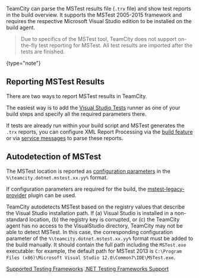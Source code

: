 [//]: # (title: MSTest Support)
[//]: # (auxiliary-id: MSTest Support)

TeamCity can parse the MSTest results file (`.trx` file) and show test reports in the build overview. It supports the MSTest 2005-2015 framework and requires the respective Microsoft Visual Studio edition to be installed on the build agent.

>Due to specifics of the MSTest tool, TeamCity does not support on-the-fly test reporting for MSTest. All test results are imported after the tests are finished.
> 
{type="note"}

## Reporting MSTest Results

There are two ways to report MSTest results in TeamCity.

The easiest way is to add the [Visual Studio Tests](visual-studio-tests.md) runner as one of your build steps and specify all the required parameters there.

If tests are already run within your build script and MSTest generates the `.trx` reports, you can configure XML Report Processing via the [build feature](xml-report-processing.md) or via [service messages](service-messages.md) to parse these reports.

## Autodetection of MSTest

The MSTest location is reported as [configuration parameters](configuring-build-parameters.md) in the `%\teamcity.dotnet.mstest.xx.yy%` format.

If configuration parameters are required for the build, the [mstest-legacy-provider](https://youtrack.jetbrains.com/issue/TW-41845) plugin can be used.

TeamCity autodetects MSTest based on the registry values that describe the Visual Studio installation path. If (a) Visual Studio is installed in a non-standard location, (b) the registry key is corrupted, or (c) the TeamCity agent has no access to the VisualStudio directory, TeamCity may not be able to detect MSTest. In this case, the corresponding configuration parameter of the `%\teamcity.dotnet.mstest.xx.yy%` format must be added to the build manually. It should contain the full path including the `MSTest.exe` executable: for example, the default path for MSTest 2013 is `C:\Program Files (x86)\Microsoft Visual Studio 12.0\Common7\IDE\MSTest.exe`.

<seealso>
        <category ref="admin-guide">
            <a href="testing-frameworks.md">Supported Testing Frameworks</a>
            <a href="net-testing-frameworks-support.md">.NET Testing Frameworks Support</a>
        </category>
</seealso>